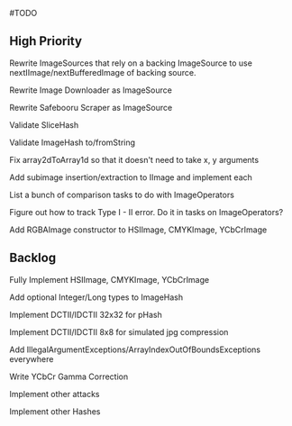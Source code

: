 #TODO 

## High Priority

Rewrite ImageSources that rely on a backing ImageSource to use nextIImage/nextBufferedImage of backing source.

Rewrite Image Downloader as ImageSource

Rewrite Safebooru Scraper as ImageSource

Validate SliceHash

Validate ImageHash to/fromString

Fix array2dToArray1d so that it doesn't need to take x, y arguments

Add subimage insertion/extraction to IImage and implement each

List a bunch of comparison tasks to do with ImageOperators

Figure out how to track Type I - II error. Do it in tasks on ImageOperators?
	
Add RGBAImage constructor to HSIImage, CMYKImage, YCbCrImage


## Backlog

Fully Implement HSIImage, CMYKImage, YCbCrImage

Add optional Integer/Long types to ImageHash

Implement DCTII/IDCTII 32x32 for pHash

Implement DCTII/IDCTII 8x8 for simulated jpg compression

Add IllegalArgumentExceptions/ArrayIndexOutOfBoundsExceptions everywhere

Write YCbCr Gamma Correction

Implement other attacks

Implement other Hashes
